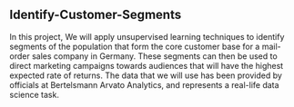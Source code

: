 ## Identify-Customer-Segments

In this project, We will apply unsupervised learning techniques to identify segments of the population that form the core customer base for a mail-order sales company in Germany. These segments can then be used to direct marketing campaigns towards audiences that will have the highest expected rate of returns. The data that we will use has been provided by officials at Bertelsmann Arvato Analytics, and represents a real-life data science task.
